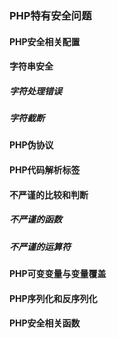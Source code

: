 ### PHP特有安全问题

#### PHP安全相关配置

#### 字符串安全

##### 字符处理错误

##### 字符截断

#### PHP伪协议

#### PHP代码解析标签

#### 不严谨的比较和判断

##### 不严谨的函数

##### 不严谨的运算符

#### PHP可变变量与变量覆盖

#### PHP序列化和反序列化

#### PHP安全相关函数

